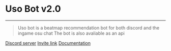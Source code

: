 # Uso Bot v2.0

------

> Uso bot is a beatmap recommendation bot for both discord and the ingame osu chat
> The bot is also avaliable as an api

[Discord server](https://discord.gg/Qsw3yD5)
[Invite link](https://discordapp.com/oauth2/authorize?client_id=318357311951208448&scope=bot&permissions=281600)
[Documentation](https://renondedju.github.io/Uso_Bot_V2.0/)
